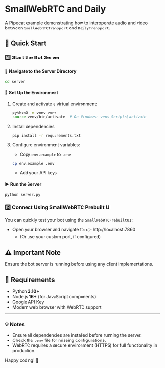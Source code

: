 # SmallWebRTC and Daily

A Pipecat example demonstrating how to interoperate audio and video between `SmallWebRTCTransport` and `DailyTransport`.

## 🚀 Quick Start

### 1️⃣ Start the Bot Server

#### 📂 Navigate to the Server Directory
```bash
cd server
```

#### 🔧 Set Up the Environment
1. Create and activate a virtual environment:
   ```bash
   python3 -m venv venv
   source venv/bin/activate  # On Windows: venv\Scripts\activate
   ```

2. Install dependencies:
   ```bash
   pip install -r requirements.txt
   ```

3. Configure environment variables:
   - Copy `env.example` to `.env`
   ```bash
   cp env.example .env
   ```
   - Add your API keys

#### ▶️ Run the Server
```bash
python server.py
```

### 2️⃣ Connect Using SmallWebRTC Prebuilt UI

You can quickly test your bot using the `SmallWebRTCPrebuiltUI`:

- Open your browser and navigate to:
👉 http://localhost:7860
  - (Or use your custom port, if configured)

## ⚠️ Important Note
Ensure the bot server is running before using any client implementations.

## 📌 Requirements

- Python **3.10+**
- Node.js **16+** (for JavaScript components)
- Google API Key
- Modern web browser with WebRTC support

---

### 💡 Notes
- Ensure all dependencies are installed before running the server.
- Check the `.env` file for missing configurations.
- WebRTC requires a secure environment (HTTPS) for full functionality in production.

Happy coding! 🎉